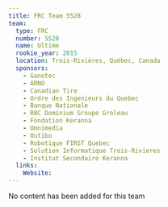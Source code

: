 ```yaml
---
title: FRC Team 5528
team:
  type: FRC
  number: 5528
  name: Ultime
  rookie_year: 2015
  location: Trois-Rivières, Québec, Canada
  sponsors:
    - Ganotec
    - ARNO
    - Canadian Tire
    - Ordre des Ingenieurs du Quebec
    - Banque Nationale
    - RBC Dominium Groupe Groleau
    - Fondation Keranna
    - Omnimedia
    - Outibo
    - Robotique FIRST Quebec
    - Solution Informatique Trois-Rivieres
    - Institut Secondaire Keranna
  links:
    Website: 
---
```

No content has been added for this team